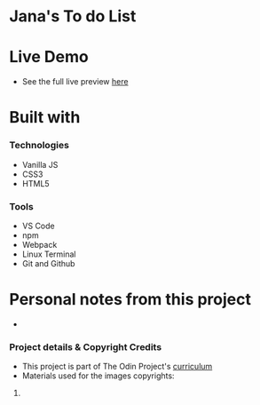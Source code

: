 <h1> Jana's To do List </h1>

# Live Demo 
- See the full live preview [here]()

<h1> Built with </h1>

<h3> Technologies </h3>

- Vanilla JS
- CSS3
- HTML5

<h3> Tools </h3>

- VS Code 
- npm
- Webpack
- Linux Terminal
- Git and Github

<h1>Personal notes from this project</h1>

-  

<h3> Project details & Copyright Credits </h3>

- This project is part of The Odin Project's [curriculum](https://www.theodinproject.com/lessons/node-path-javascript-todo-list) 
- Materials used for the images copyrights:

1. 


